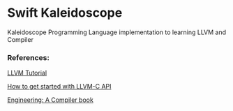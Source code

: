 # Swift Kaleidoscope

Kaleidoscope Programming Language implementation to learning LLVM and Compiler

### References:
[LLVM Tutorial](https://llvm.org/docs/tutorial/MyFirstLanguageFrontend/index.html])

[How to get started with LLVM-C API](https://www.pauladamsmith.com/blog/2015/01/how-to-get-started-with-llvm-c-api.html)

[Engineering: A Compiler book](https://www.amazon.com/Engineering-Compiler-Keith-Cooper/dp/012088478X)